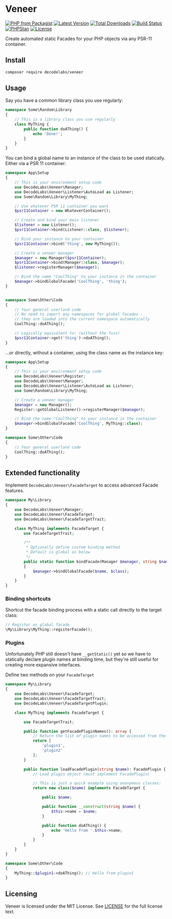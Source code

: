 # Veneer

[![PHP from Packagist](https://img.shields.io/packagist/php-v/decodelabs/veneer?style=flat-square)](https://packagist.org/packages/decodelabs/veneer)
[![Latest Version](https://img.shields.io/packagist/v/decodelabs/veneer.svg?style=flat-square)](https://packagist.org/packages/decodelabs/veneer)
[![Total Downloads](https://img.shields.io/packagist/dt/decodelabs/veneer.svg?style=flat-square)](https://packagist.org/packages/decodelabs/veneer)
[![Build Status](https://img.shields.io/travis/decodelabs/veneer/develop.svg?style=flat-square)](https://travis-ci.org/decodelabs/veneer)
[![PHPStan](https://img.shields.io/badge/PHPStan-enabled-44CC11.svg?longCache=true&style=flat-square)](https://github.com/phpstan/phpstan)
[![License](https://img.shields.io/packagist/l/decodelabs/veneer?style=flat-square)](https://packagist.org/packages/decodelabs/veneer)

Create automated static Facades for your PHP objects via any PSR-11 container.

## Install

```bash
composer require decodelabs/veneer
```

## Usage
Say you have a common library class you use regularly:

```php
namespace Some\Random\Library
{
    // This is a library class you use regularly
    class MyThing {
        public function doAThing() {
            echo 'Done!';
        }
    }
}
```

You can bind a global name to an instance of the class to be used statically.
Either via a PSR 11 container:

```php
namespace App\Setup
{
    // This is your environment setup code
    use DecodeLabs\Veneer\Manager;
    use DecodeLabs\Veneer\Listener\AutoLoad as Listener;
    use Some\Random\Library\MyThing;

    // Use whatever PSR 11 container you want
    $psr11Container = new WhateverContainer();

    // Create and bind your main listener
    $listener = new Listener();
    $psr11Container->bind(Listener::class, $listener);

    // Bind your instance to your container
    $psr11Container->bind('thing', new MyThing());

    // Create a veneer manager
    $manager = new Manager($psr11Container);
    $psr11Container->bind(Manager::class, $manager);
    $listener->registerManager($manager);

    // Bind the name "CoolThing" to your instance in the container
    $manager->bindGlobalFacade('CoolThing', 'thing');
}


namespace Some\Other\Code
{
    // Your general userland code
    // No need to import any namespaces for global facades -
    // they are loaded into the current namespace automatically
    CoolThing::doAThing();

    // Logically equivalent to: (without the fuss)
    $psr11Container->get('thing')->doAThing();
}
```

...or directly, without a container, using the class name as the instance key:

```php
namespace App\Setup
{
    // This is your environment setup code
    use DecodeLabs\Veneer\Register;
    use DecodeLabs\Veneer\Manager;
    use DecodeLabs\Veneer\Listener\AutoLoad as Listener;
    use Some\Random\Library\MyThing;

    // Create a veneer manager
    $manager = new Manager();
    Register::getGlobalListener()->registerManager($manager);

    // Bind the name "CoolThing" to your instance in the container
    $manager->bindGlobalFacade('CoolThing', MyThing::class);
}

namespace Some\Other\Code
{
    // Your general userland code
    CoolThing::doAThing();
}
```


## Extended functionality

Implement <code>DecodeLabs\Veneer\FacadeTarget</code> to access advanced Facade features.

```php
namespace My\Library
{
    use DecodeLabs\Veneer\Manager;
    use DecodeLabs\Veneer\FacadeTarget;
    use DecodeLabs\Veneer\FacadeTargetTrait;

    class MyThing implements FacadeTarget {
        use FacadeTargetTrait;

        /**
         * Optionally define custom binding method
         * Default is global as below
         */
        public static function bindFacade(Manager $manager, string $name, string $class): void
        {
            $manager->bindGlobalFacade($name, $class);
        }
    }
}
```

### Binding shortcuts

Shortcut the facade binding process with a static call directly to the target class:

```php
// Register as global facade
\My\Library\MyThing::registerFacade();
```


### Plugins

Unfortunately PHP still doesn't have <code>\__getStatic()</code> yet so we have to statically declare plugin names at binding time, but they're still useful for creating more expansive interfaces.

Define two methods on your <code>FacadeTarget</code>


```php
namespace My\Library
{
    use DecodeLabs\Veneer\FacadeTarget;
    use DecodeLabs\Veneer\FacadeTargetTrait;
    use DecodeLabs\Veneer\FacadeTargetPlugin;

    class MyThing implements FacadeTarget {

        use FacadeTargetTrait;

        public function getFacadePluginNames(): array {
            // Return the list of plugin names to be accessed from the facade
            return [
                'plugin1',
                'plugin2'
            ];
        }

        public function loadFacadePlugin(string $name): FacadePlugin {
            // Load plugin object (must implement FacadePlugin)

            // This is just a quick example using anonymous classes:
            return new class($name) implements FacadeTarget {

                public $name;

                public function __construct(string $name) {
                    $this->name = $name;
                }

                public function doAThing() {
                    echo 'Hello from '.$this->name;
                }
            }
        }
    }
}

namespace Some\Other\Code
{
    MyThing::$plugin1->doAThing(); // Hello from plugin1
}
```


## Licensing
Veneer is licensed under the MIT License. See [LICENSE](./LICENSE) for the full license text.
